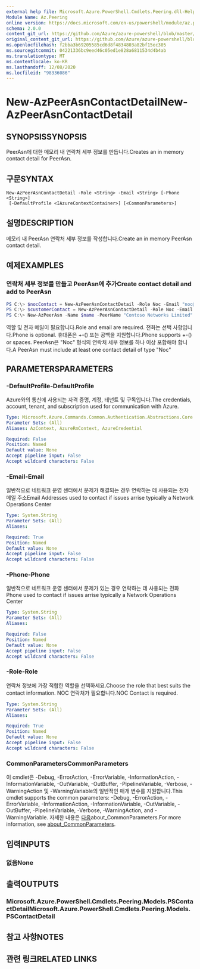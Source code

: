 ```yaml
---
external help file: Microsoft.Azure.PowerShell.Cmdlets.Peering.dll-Help.xml
Module Name: Az.Peering
online version: https://docs.microsoft.com/en-us/powershell/module/az.peering/new-azpeerasncontactdetail
schema: 2.0.0
content_git_url: https://github.com/Azure/azure-powershell/blob/master/src/Peering/Peering/help/New-AzPeerAsnContactDetail.md
original_content_git_url: https://github.com/Azure/azure-powershell/blob/master/src/Peering/Peering/help/New-AzPeerAsnContactDetail.md
ms.openlocfilehash: f2bba3b69205585cd6d8f4834803a82bf15ec305
ms.sourcegitcommit: 04221336bc9eed46c05ed1e828a6811534d4b4ab
ms.translationtype: MT
ms.contentlocale: ko-KR
ms.lasthandoff: 12/08/2020
ms.locfileid: "98336086"
---
```

# <span data-ttu-id="6beab-101">New-AzPeerAsnContactDetail</span><span class="sxs-lookup"><span data-stu-id="6beab-101">New-AzPeerAsnContactDetail</span></span>

## <span data-ttu-id="6beab-102">SYNOPSIS</span><span class="sxs-lookup"><span data-stu-id="6beab-102">SYNOPSIS</span></span>
<span data-ttu-id="6beab-103">PeerAsn에 대한 메모리 내 연락처 세부 정보를 만듭니다.</span><span class="sxs-lookup"><span data-stu-id="6beab-103">Creates an in memory contact detail for PeerAsn.</span></span> 

## <span data-ttu-id="6beab-104">구문</span><span class="sxs-lookup"><span data-stu-id="6beab-104">SYNTAX</span></span>

```
New-AzPeerAsnContactDetail -Role <String> -Email <String> [-Phone <String>]
 [-DefaultProfile <IAzureContextContainer>] [<CommonParameters>]
```

## <span data-ttu-id="6beab-105">설명</span><span class="sxs-lookup"><span data-stu-id="6beab-105">DESCRIPTION</span></span>
<span data-ttu-id="6beab-106">메모리 내 PeerAsn 연락처 세부 정보를 작성합니다.</span><span class="sxs-lookup"><span data-stu-id="6beab-106">Create an in memory PeerAsn contact detail.</span></span>

## <span data-ttu-id="6beab-107">예제</span><span class="sxs-lookup"><span data-stu-id="6beab-107">EXAMPLES</span></span>

### <span data-ttu-id="6beab-108">연락처 세부 정보를 만들고 PeerAsn에 추가</span><span class="sxs-lookup"><span data-stu-id="6beab-108">Create contact detail and add to PeerAsn</span></span>
```powershell
PS C:\> $nocContact = New-AzPeerAsnContactDetail -Role Noc -Email "noc@contoso.com" -Phone "+1 (887) 888-8088"
PS C:\> $customerContact = New-AzPeerAsnContactDetail -Role Noc -Email "noc@contoso.com" -Phone "+1 (887) 888-8088"
PS C:\> New-AzPeerAsn -Name $name -PeerName "Contoso Networks Limited" -PeerAsn 65000 -ContactDetail $nocContact,$customerContact
```

<span data-ttu-id="6beab-109">역할 및 전자 메일이 필요합니다.</span><span class="sxs-lookup"><span data-stu-id="6beab-109">Role and email are required.</span></span> <span data-ttu-id="6beab-110">전화는 선택 사항입니다.</span><span class="sxs-lookup"><span data-stu-id="6beab-110">Phone is optional.</span></span> <span data-ttu-id="6beab-111">휴대폰은 +-() 또는 공백을 지원합니다.</span><span class="sxs-lookup"><span data-stu-id="6beab-111">Phone supports +-() or spaces.</span></span> <span data-ttu-id="6beab-112">PeerAsn은 "Noc" 형식의 연락처 세부 정보를 하나 이상 포함해야 합니다.</span><span class="sxs-lookup"><span data-stu-id="6beab-112">A PeerAsn must include at least one contact detail of type "Noc"</span></span>

## <span data-ttu-id="6beab-113">PARAMETERS</span><span class="sxs-lookup"><span data-stu-id="6beab-113">PARAMETERS</span></span>

### <span data-ttu-id="6beab-114">-DefaultProfile</span><span class="sxs-lookup"><span data-stu-id="6beab-114">-DefaultProfile</span></span>
<span data-ttu-id="6beab-115">Azure와의 통신에 사용되는 자격 증명, 계정, 테넌트 및 구독입니다.</span><span class="sxs-lookup"><span data-stu-id="6beab-115">The credentials, account, tenant, and subscription used for communication with Azure.</span></span>

```yaml
Type: Microsoft.Azure.Commands.Common.Authentication.Abstractions.Core.IAzureContextContainer
Parameter Sets: (All)
Aliases: AzContext, AzureRmContext, AzureCredential

Required: False
Position: Named
Default value: None
Accept pipeline input: False
Accept wildcard characters: False
```

### <span data-ttu-id="6beab-116">-Email</span><span class="sxs-lookup"><span data-stu-id="6beab-116">-Email</span></span>
<span data-ttu-id="6beab-117">일반적으로 네트워크 운영 센터에서 문제가 해결되는 경우 연락하는 데 사용되는 전자 메일 주소</span><span class="sxs-lookup"><span data-stu-id="6beab-117">Email Addresses used to contact if issues arrise typically a Network Operations Center</span></span>

```yaml
Type: System.String
Parameter Sets: (All)
Aliases:

Required: True
Position: Named
Default value: None
Accept pipeline input: False
Accept wildcard characters: False
```

### <span data-ttu-id="6beab-118">-Phone</span><span class="sxs-lookup"><span data-stu-id="6beab-118">-Phone</span></span>
<span data-ttu-id="6beab-119">일반적으로 네트워크 운영 센터에서 문제가 있는 경우 연락하는 데 사용되는 전화</span><span class="sxs-lookup"><span data-stu-id="6beab-119">Phone used to contact if issues arrise typically a Network Operations Center</span></span>

```yaml
Type: System.String
Parameter Sets: (All)
Aliases:

Required: False
Position: Named
Default value: None
Accept pipeline input: False
Accept wildcard characters: False
```

### <span data-ttu-id="6beab-120">-Role</span><span class="sxs-lookup"><span data-stu-id="6beab-120">-Role</span></span>
<span data-ttu-id="6beab-121">연락처 정보에 가장 적합한 역할을 선택하세요.</span><span class="sxs-lookup"><span data-stu-id="6beab-121">Choose the role that best suits the contact information.</span></span>
<span data-ttu-id="6beab-122">NOC 연락처가 필요합니다.</span><span class="sxs-lookup"><span data-stu-id="6beab-122">NOC Contact is required.</span></span>

```yaml
Type: System.String
Parameter Sets: (All)
Aliases:

Required: True
Position: Named
Default value: None
Accept pipeline input: False
Accept wildcard characters: False
```

### <span data-ttu-id="6beab-123">CommonParameters</span><span class="sxs-lookup"><span data-stu-id="6beab-123">CommonParameters</span></span>
<span data-ttu-id="6beab-124">이 cmdlet은 -Debug, -ErrorAction, -ErrorVariable, -InformationAction, -InformationVariable, -OutVariable, -OutBuffer, -PipelineVariable, -Verbose, -WarningAction 및 -WarningVariable의 일반적인 매개 변수를 지원합니다.</span><span class="sxs-lookup"><span data-stu-id="6beab-124">This cmdlet supports the common parameters: -Debug, -ErrorAction, -ErrorVariable, -InformationAction, -InformationVariable, -OutVariable, -OutBuffer, -PipelineVariable, -Verbose, -WarningAction, and -WarningVariable.</span></span> <span data-ttu-id="6beab-125">자세한 내용은 [다음](http://go.microsoft.com/fwlink/?LinkID=113216)about_CommonParameters.</span><span class="sxs-lookup"><span data-stu-id="6beab-125">For more information, see [about_CommonParameters](http://go.microsoft.com/fwlink/?LinkID=113216).</span></span>

## <span data-ttu-id="6beab-126">입력</span><span class="sxs-lookup"><span data-stu-id="6beab-126">INPUTS</span></span>

### <span data-ttu-id="6beab-127">없음</span><span class="sxs-lookup"><span data-stu-id="6beab-127">None</span></span>

## <span data-ttu-id="6beab-128">출력</span><span class="sxs-lookup"><span data-stu-id="6beab-128">OUTPUTS</span></span>

### <span data-ttu-id="6beab-129">Microsoft.Azure.PowerShell.Cmdlets.Peering.Models.PSContactDetail</span><span class="sxs-lookup"><span data-stu-id="6beab-129">Microsoft.Azure.PowerShell.Cmdlets.Peering.Models.PSContactDetail</span></span>

## <span data-ttu-id="6beab-130">참고 사항</span><span class="sxs-lookup"><span data-stu-id="6beab-130">NOTES</span></span>

## <span data-ttu-id="6beab-131">관련 링크</span><span class="sxs-lookup"><span data-stu-id="6beab-131">RELATED LINKS</span></span>
